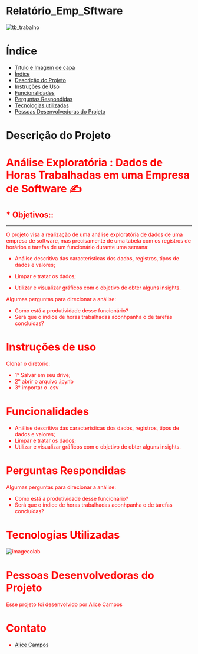 # Relatório_Emp_Sftware

![tb_trabalho](https://github.com/AliceCalage79/Relatorio_Software/assets/132007913/6f384b14-0b95-48c6-b45e-30833a28f106)


# Índice 

* [Título e Imagem de capa](#Título-e-Imagem-de-capa)
* [Índice](#índice)
* [Descrição do Projeto](#descrição-do-projeto)
* [Instruções de Uso](#instrução-de-uso)
* [Funcionalidades](#funcionalidades)
* [Perguntas Respondidas](#perguntas-respondidas)
* [Tecnologias utilizadas](#tecnologias-utilizadas)
* [Pessoas Desenvolvedoras do Projeto](#pessoas-desenvolvedoras)


# Descrição do Projeto

# <font color = red> Análise Exploratória : Dados de Horas Trabalhadas em uma Empresa de Software ✍

## <font color = red>* Objetivos::
---
O projeto visa a realização de uma análise exploratória de dados de uma empresa de software, mas precisamente de uma tabela com os registros de horários e tarefas de um funcionário durante uma semana:


*   Análise descritiva das características dos dados, registros, tipos de dados
    e valores;
*   Limpar e tratar os dados;

*   Utilizar e visualizar gráficos com o objetivo de obter alguns insights.

Algumas perguntas para direcionar a análise:

  - Como está a produtividade desse funcionário?
  - Será que o índice de horas trabalhadas aconhpanha o de tarefas concluídas?
    
# Instruções de uso

Clonar o diretório:
* 1° Salvar em seu drive;
* 2° abrir o arquivo .ipynb
* 3° importar o .csv

# Funcionalidades

*   Análise descritiva das características dos dados, registros, tipos de dados
    e valores;
*   Limpar e tratar os dados;
*   Utilizar e visualizar gráficos com o objetivo de obter alguns insights.

# Perguntas Respondidas 

Algumas perguntas para direcionar a análise:
  - Como está a produtividade desse funcionário?
  - Será que o índice de horas trabalhadas aconhpanha o de tarefas concluídas?
    
# Tecnologias Utilizadas

![imagecolab](https://github.com/AliceCalage79/Relatorio_Software/assets/132007913/c15c0641-b1b8-4518-8beb-0091bcfe28a1)

# Pessoas Desenvolvedoras do Projeto
Esse projeto foi desenvolvido por Alice Campos

# Contato

* [Alice Campos](https://www.linkedin.com/in/alicecalagecampos/)

  
